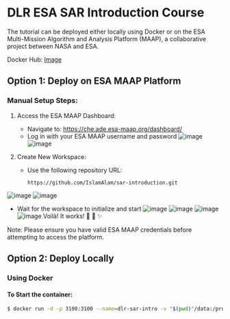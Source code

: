# DLR ESA SAR Introduction Course

The tutorial can be deployed either locally using Docker or on the ESA Multi-Mission Algorithm and Analysis Platform (MAAP), a collaborative project between NASA and ESA.

Docker Hub: [Image](https://hub.docker.com/repository/docker/imansour/maap-sar-intro/tags?page=1&ordering=last_updated)

## Option 1: Deploy on ESA MAAP Platform

### Manual Setup Steps:

1. Access the ESA MAAP Dashboard:
   - Navigate to: https://che.ade.esa-maap.org/dashboard/
   - Log in with your ESA MAAP username and password
![image](https://github.com/user-attachments/assets/804f1208-8d58-4261-ba52-b4c4da0b69f4)
![image](https://github.com/user-attachments/assets/9bff947f-ae8b-4ada-8e25-38e6c40c66a5)

2. Create New Workspace:
   - Use the following repository URL:
     ```
     https://github.com/IslamAlam/sar-introduction.git
     ```
![image](https://github.com/user-attachments/assets/17ab67f1-cc3e-4661-9c9c-227cfc16a218)
![image](https://github.com/user-attachments/assets/ddf121a4-13d8-4be7-ba26-e8b6e5b2808c)

   - Wait for the workspace to initialize and start
![image](https://github.com/user-attachments/assets/065adcbe-8085-44a1-b564-5f491515d256)
![image](https://github.com/user-attachments/assets/51172245-7598-4d46-a35f-5a6d457ae06c)
![image](https://github.com/user-attachments/assets/0dfd383e-3c86-4960-9a51-22a9130e5b13)
![image](https://github.com/user-attachments/assets/e871d437-e859-4e03-98e4-2e5e0bf58e06)
Voilà! It works! 🎉 🚀 ✨

Note: Please ensure you have valid ESA MAAP credentials before attempting to access the platform.

## Option 2: Deploy Locally

### Using Docker

#### To Start the container:
```bash
$ docker run -d -p 3100:3100 --name=dlr-sar-intro -v "$(pwd)"/data:/projects imansour/maap-sar-intro:latest
